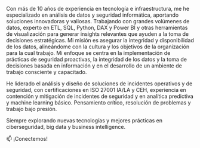 Con más de 10 años de experiencia en tecnología e infraestructura, me he especializado en análisis de datos y seguridad informática, aportando soluciones innovadoras y valiosas.  Trabajando con grandes volúmenes de datos, experto en ETL, SQL, Python, DAX y Power BI y otras herramientas de visualización para generar insights relevantes que ayuden a la toma de decisiones estratégicas.  Mi misión es asegurar la integridad y disponibilidad de los datos, alineándome con la cultura y los objetivos de la organización para la cual trabajo.  Mi enfoque se centra en la implementación de prácticas de seguridad proactivas, la integridad de los datos y la toma de decisiones basada en información y en el desarrollo de un ambiente de trabajo consciente y capacitado.

He liderado el análisis y diseño de soluciones de incidentes operativos y de seguridad, con certificaciones en ISO 27001 IA/LA y CEH, experiencia en contención y mitigación de incidentes de seguridad y en analítica predictiva y machine learning básico.  Pensamiento crítico, resolución de problemas y trabajo bajo presión.  

Siempre explorando nuevas tecnologías y mejores prácticas en ciberseguridad, big data y business intelligence.

📫 ¡Conectemos!
